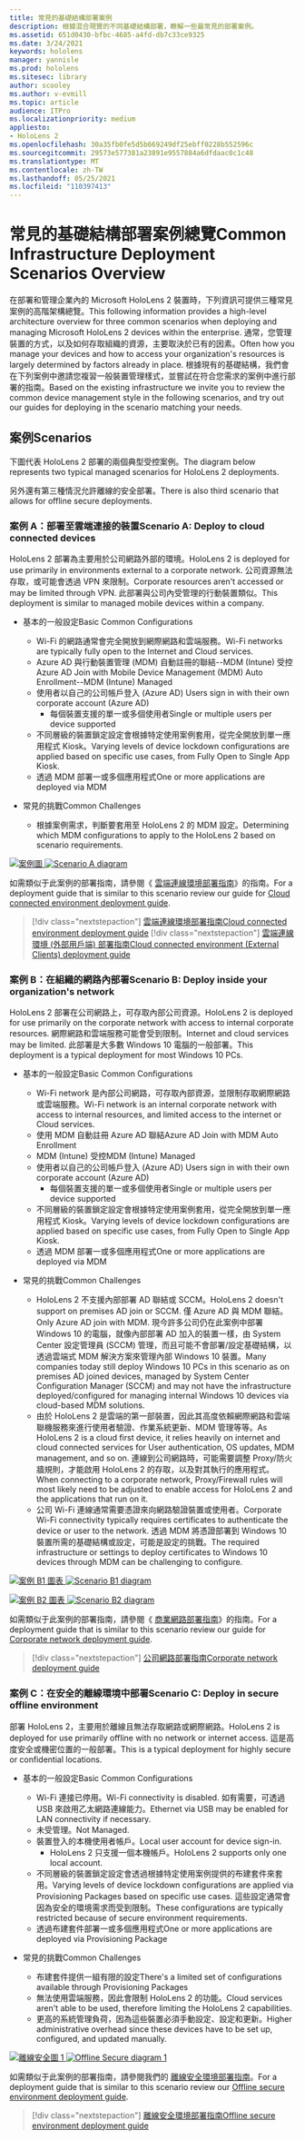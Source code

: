 ```yaml
---
title: 常見的基礎結構部署案例
description: 根據混合現實的不同基礎結構部署，瞭解一些最常見的部署案例。
ms.assetid: 651d0430-bfbc-4685-a4fd-db7c33ce9325
ms.date: 3/24/2021
keywords: hololens
manager: yannisle
ms.prod: hololens
ms.sitesec: library
author: scooley
ms.author: v-evmill
ms.topic: article
audience: ITPro
ms.localizationpriority: medium
appliesto:
- HoloLens 2
ms.openlocfilehash: 30a35fb0fe5d5b669249df25ebff0228b552596c
ms.sourcegitcommit: 29573e577381a23891e9557884a6dfdaac0c1c48
ms.translationtype: MT
ms.contentlocale: zh-TW
ms.lasthandoff: 05/25/2021
ms.locfileid: "110397413"
---
```

# <a name="common-infrastructure-deployment-scenarios-overview"></a><span data-ttu-id="19a4b-104">常見的基礎結構部署案例總覽</span><span class="sxs-lookup"><span data-stu-id="19a4b-104">Common Infrastructure Deployment Scenarios Overview</span></span>

<span data-ttu-id="19a4b-105">在部署和管理企業內的 Microsoft HoloLens 2 裝置時，下列資訊可提供三種常見案例的高階架構總覽。</span><span class="sxs-lookup"><span data-stu-id="19a4b-105">This following information provides a high-level architecture overview for three common scenarios when deploying and managing Microsoft HoloLens 2 devices within the enterprise.</span></span> <span data-ttu-id="19a4b-106">通常，您管理裝置的方式，以及如何存取組織的資源，主要取決於已有的因素。</span><span class="sxs-lookup"><span data-stu-id="19a4b-106">Often how you manage your devices and how to access your organization's resources is largely determined by factors already in place.</span></span> <span data-ttu-id="19a4b-107">根據現有的基礎結構，我們會在下列案例中邀請您複習一般裝置管理樣式，並嘗試在符合您需求的案例中進行部署的指南。</span><span class="sxs-lookup"><span data-stu-id="19a4b-107">Based on the existing infrastructure we invite you to review the common device management style in the following scenarios, and try out our guides for deploying in the scenario matching your needs.</span></span>

## <a name="scenarios"></a><span data-ttu-id="19a4b-108">案例</span><span class="sxs-lookup"><span data-stu-id="19a4b-108">Scenarios</span></span>

<span data-ttu-id="19a4b-109">下圖代表 HoloLens 2 部署的兩個典型受控案例。</span><span class="sxs-lookup"><span data-stu-id="19a4b-109">The diagram below represents two typical managed scenarios for HoloLens 2 deployments.</span></span>
 

<span data-ttu-id="19a4b-110">另外還有第三種情況允許離線的安全部署。</span><span class="sxs-lookup"><span data-stu-id="19a4b-110">There is also third scenario that allows for offline secure deployments.</span></span>

### <a name="scenario-a-deploy-to-cloud-connected-devices"></a><span data-ttu-id="19a4b-111">案例 A：部署至雲端連接的裝置</span><span class="sxs-lookup"><span data-stu-id="19a4b-111">Scenario A: Deploy to cloud connected devices</span></span>

<span data-ttu-id="19a4b-112">HoloLens 2 部署為主要用於公司網路外部的環境。</span><span class="sxs-lookup"><span data-stu-id="19a4b-112">HoloLens 2 is deployed for use primarily in environments external to a corporate network.</span></span> <span data-ttu-id="19a4b-113">公司資源無法存取，或可能會透過 VPN 來限制。</span><span class="sxs-lookup"><span data-stu-id="19a4b-113">Corporate resources aren't accessed or may be limited through VPN.</span></span> <span data-ttu-id="19a4b-114">此部署與公司內受管理的行動裝置類似。</span><span class="sxs-lookup"><span data-stu-id="19a4b-114">This  deployment is similar to managed mobile devices within a company.</span></span>
 * <span data-ttu-id="19a4b-115">基本的一般設定</span><span class="sxs-lookup"><span data-stu-id="19a4b-115">Basic Common Configurations</span></span>
   * <span data-ttu-id="19a4b-116">Wi-Fi 的網路通常會完全開放到網際網路和雲端服務。</span><span class="sxs-lookup"><span data-stu-id="19a4b-116">Wi-Fi networks are typically fully open to the Internet and Cloud services.</span></span>
   * <span data-ttu-id="19a4b-117">Azure AD 與行動裝置管理 (MDM) 自動註冊的聯結--MDM (Intune) 受控</span><span class="sxs-lookup"><span data-stu-id="19a4b-117">Azure AD Join with Mobile Device Management (MDM) Auto Enrollment--MDM (Intune) Managed</span></span>
   * <span data-ttu-id="19a4b-118">使用者以自己的公司帳戶登入 (Azure AD) </span><span class="sxs-lookup"><span data-stu-id="19a4b-118">Users sign in with their own corporate account (Azure AD)</span></span>
     * <span data-ttu-id="19a4b-119">每個裝置支援的單一或多個使用者</span><span class="sxs-lookup"><span data-stu-id="19a4b-119">Single or multiple users per device supported</span></span>
   * <span data-ttu-id="19a4b-120">不同層級的裝置鎖定設定會根據特定使用案例套用，從完全開放到單一應用程式 Kiosk。</span><span class="sxs-lookup"><span data-stu-id="19a4b-120">Varying levels of device lockdown configurations are applied based on specific use cases, from Fully Open to Single App Kiosk.</span></span>
   * <span data-ttu-id="19a4b-121">透過 MDM 部署一或多個應用程式</span><span class="sxs-lookup"><span data-stu-id="19a4b-121">One or more applications are deployed via MDM</span></span>



* <span data-ttu-id="19a4b-122">常見的挑戰</span><span class="sxs-lookup"><span data-stu-id="19a4b-122">Common Challenges</span></span>
   * <span data-ttu-id="19a4b-123">根據案例需求，判斷要套用至 HoloLens 2 的 MDM 設定。</span><span class="sxs-lookup"><span data-stu-id="19a4b-123">Determining which MDM configurations to apply to the HoloLens 2 based on scenario requirements.</span></span>

<span data-ttu-id="19a4b-124">[![案例圖 ](images/deployment-guides-revised-scenario-a.png)](images/deployment-guides-revised-scenario-a.png#lightbox)</span><span class="sxs-lookup"><span data-stu-id="19a4b-124">[ ![Scenario A diagram](images/deployment-guides-revised-scenario-a.png) ](images/deployment-guides-revised-scenario-a.png#lightbox)</span></span>

<span data-ttu-id="19a4b-125">如需類似于此案例的部署指南，請參閱《 [雲端連線環境部署指南](hololens2-cloud-connected-overview.md)》的指南。</span><span class="sxs-lookup"><span data-stu-id="19a4b-125">For a deployment guide that is similar to this scenario review our guide for [Cloud connected environment deployment guide](hololens2-cloud-connected-overview.md).</span></span>

> [!div class="nextstepaction"]
> [<span data-ttu-id="19a4b-126">雲端連線環境部署指南</span><span class="sxs-lookup"><span data-stu-id="19a4b-126">Cloud connected environment deployment guide</span></span>](hololens2-cloud-connected-overview.md)
> [!div class="nextstepaction"]
> [<span data-ttu-id="19a4b-127">雲端連線環境 (外部用戶端) 部署指南</span><span class="sxs-lookup"><span data-stu-id="19a4b-127">Cloud connected environment (External Clients) deployment guide</span></span>](hololens2-deployment-guide.md)

### <a name="scenario-b-deploy-inside-your-organizations-network"></a><span data-ttu-id="19a4b-128">案例 B：在組織的網路內部署</span><span class="sxs-lookup"><span data-stu-id="19a4b-128">Scenario B: Deploy inside your organization's network</span></span>

<span data-ttu-id="19a4b-129">HoloLens 2 部署在公司網路上，可存取內部公司資源。</span><span class="sxs-lookup"><span data-stu-id="19a4b-129">HoloLens 2 is deployed for use primarily on the corporate network with access to internal corporate resources.</span></span> <span data-ttu-id="19a4b-130">網際網路和雲端服務可能會受到限制。</span><span class="sxs-lookup"><span data-stu-id="19a4b-130">Internet and cloud services may be limited.</span></span> <span data-ttu-id="19a4b-131">此部署是大多數 Windows 10 電腦的一般部署。</span><span class="sxs-lookup"><span data-stu-id="19a4b-131">This deployment is a typical deployment for most Windows 10 PCs.</span></span>

 * <span data-ttu-id="19a4b-132">基本的一般設定</span><span class="sxs-lookup"><span data-stu-id="19a4b-132">Basic Common Configurations</span></span>
   * <span data-ttu-id="19a4b-133">Wi-Fi network 是內部公司網路，可存取內部資源，並限制存取網際網路或雲端服務。</span><span class="sxs-lookup"><span data-stu-id="19a4b-133">Wi-Fi network is an internal corporate network with access to internal resources, and limited access to the internet or Cloud services.</span></span>
   * <span data-ttu-id="19a4b-134">使用 MDM 自動註冊 Azure AD 聯結</span><span class="sxs-lookup"><span data-stu-id="19a4b-134">Azure AD Join with MDM Auto Enrollment</span></span>
   * <span data-ttu-id="19a4b-135">MDM (Intune) 受控</span><span class="sxs-lookup"><span data-stu-id="19a4b-135">MDM (Intune) Managed</span></span>
   * <span data-ttu-id="19a4b-136">使用者以自己的公司帳戶登入 (Azure AD) </span><span class="sxs-lookup"><span data-stu-id="19a4b-136">Users sign in with their own corporate account (Azure AD)</span></span>
     * <span data-ttu-id="19a4b-137">每個裝置支援的單一或多個使用者</span><span class="sxs-lookup"><span data-stu-id="19a4b-137">Single or multiple users per device supported</span></span>
   * <span data-ttu-id="19a4b-138">不同層級的裝置鎖定設定會根據特定使用案例套用，從完全開放到單一應用程式 Kiosk。</span><span class="sxs-lookup"><span data-stu-id="19a4b-138">Varying levels of device lockdown configurations are applied based on specific use cases, from Fully Open to Single App Kiosk.</span></span>
   * <span data-ttu-id="19a4b-139">透過 MDM 部署一或多個應用程式</span><span class="sxs-lookup"><span data-stu-id="19a4b-139">One or more applications are deployed via MDM</span></span>

 * <span data-ttu-id="19a4b-140">常見的挑戰</span><span class="sxs-lookup"><span data-stu-id="19a4b-140">Common Challenges</span></span>
   * <span data-ttu-id="19a4b-141">HoloLens 2 不支援內部部署 AD 聯結或 SCCM。</span><span class="sxs-lookup"><span data-stu-id="19a4b-141">HoloLens 2 doesn't support on premises AD join or SCCM.</span></span> <span data-ttu-id="19a4b-142">僅 Azure AD 與 MDM 聯結。</span><span class="sxs-lookup"><span data-stu-id="19a4b-142">Only Azure AD join with MDM.</span></span> <span data-ttu-id="19a4b-143">現今許多公司仍在此案例中部署 Windows 10 的電腦，就像內部部署 AD 加入的裝置一樣，由 System Center 設定管理員 (SCCM) 管理，而且可能不會部署/設定基礎結構，以透過雲端式 MDM 解決方案來管理內部 Windows 10 裝置。</span><span class="sxs-lookup"><span data-stu-id="19a4b-143">Many companies today still deploy Windows 10 PCs in this scenario as on premises AD joined devices, managed by System Center Configuration Manager (SCCM) and may not have the infrastructure deployed/configured for managing internal Windows 10 devices via cloud-based MDM solutions.</span></span>
   * <span data-ttu-id="19a4b-144">由於 HoloLens 2 是雲端的第一部裝置，因此其高度依賴網際網路和雲端聯機服務來進行使用者驗證、作業系統更新、MDM 管理等等。</span><span class="sxs-lookup"><span data-stu-id="19a4b-144">As HoloLens 2 is a cloud first device, it relies heavily on internet and cloud connected services for User authentication, OS updates, MDM management, and so on.</span></span> <span data-ttu-id="19a4b-145">連線到公司網路時，可能需要調整 Proxy/防火牆規則，才能啟用 HoloLens 2 的存取，以及對其執行的應用程式。</span><span class="sxs-lookup"><span data-stu-id="19a4b-145">When connecting to a corporate network, Proxy/Firewall rules will most likely need to be adjusted to enable access for HoloLens 2 and the applications that run on it.</span></span>
   * <span data-ttu-id="19a4b-146">公司 Wi-Fi 連線通常需要憑證來向網路驗證裝置或使用者。</span><span class="sxs-lookup"><span data-stu-id="19a4b-146">Corporate Wi-Fi connectivity typically requires certificates to authenticate the device or user to the network.</span></span> <span data-ttu-id="19a4b-147">透過 MDM 將憑證部署到 Windows 10 裝置所需的基礎結構或設定，可能是設定的挑戰。</span><span class="sxs-lookup"><span data-stu-id="19a4b-147">The required infrastructure or settings to deploy certificates to Windows 10 devices through MDM can be challenging to configure.</span></span>

<span data-ttu-id="19a4b-148">[![案例 B1 圖表 ](images/deployment-guides-revised-scenario-b-01-1.png)](images/deployment-guides-revised-scenario-b-01-1.png#lightbox)</span><span class="sxs-lookup"><span data-stu-id="19a4b-148">[ ![Scenario B1 diagram](images/deployment-guides-revised-scenario-b-01-1.png) ](images/deployment-guides-revised-scenario-b-01-1.png#lightbox)</span></span>

<span data-ttu-id="19a4b-149">[![案例 B2 圖表 ](images/deployment-guides-revised-scenario-b-02-1.png)](images/deployment-guides-revised-scenario-b-02-1.png#lightbox)</span><span class="sxs-lookup"><span data-stu-id="19a4b-149">[ ![Scenario B2 diagram](images/deployment-guides-revised-scenario-b-02-1.png) ](images/deployment-guides-revised-scenario-b-02-1.png#lightbox)</span></span>

<span data-ttu-id="19a4b-150">如需類似于此案例的部署指南，請參閱《 [商業網路部署指南](hololens2-corp-connected-overview.md)》的指南。</span><span class="sxs-lookup"><span data-stu-id="19a4b-150">For a deployment guide that is similar to this scenario review our guide for [Corporate network deployment guide](hololens2-corp-connected-overview.md).</span></span>

> [!div class="nextstepaction"]
> [<span data-ttu-id="19a4b-151">公司網路部署指南</span><span class="sxs-lookup"><span data-stu-id="19a4b-151">Corporate network deployment guide</span></span>](hololens2-corp-connected-overview.md)

### <a name="scenario-c-deploy-in-secure-offline-environment"></a><span data-ttu-id="19a4b-152">案例 C：在安全的離線環境中部署</span><span class="sxs-lookup"><span data-stu-id="19a4b-152">Scenario C: Deploy in secure offline environment</span></span>

<span data-ttu-id="19a4b-153">部署 HoloLens 2，主要用於離線且無法存取網路或網際網路。</span><span class="sxs-lookup"><span data-stu-id="19a4b-153">HoloLens 2 is deployed for use primarily offline with no network or internet access.</span></span> <span data-ttu-id="19a4b-154">這是高度安全或機密位置的一般部署。</span><span class="sxs-lookup"><span data-stu-id="19a4b-154">This is a typical deployment for highly secure or confidential locations.</span></span>
 * <span data-ttu-id="19a4b-155">基本的一般設定</span><span class="sxs-lookup"><span data-stu-id="19a4b-155">Basic Common Configurations</span></span>
   * <span data-ttu-id="19a4b-156">Wi-Fi 連接已停用。</span><span class="sxs-lookup"><span data-stu-id="19a4b-156">Wi-Fi connectivity is disabled.</span></span> <span data-ttu-id="19a4b-157">如有需要，可透過 USB 來啟用乙太網路連線能力。</span><span class="sxs-lookup"><span data-stu-id="19a4b-157">Ethernet via USB may be enabled for LAN connectivity if necessary.</span></span>
   * <span data-ttu-id="19a4b-158">未受管理。</span><span class="sxs-lookup"><span data-stu-id="19a4b-158">Not Managed.</span></span>
   * <span data-ttu-id="19a4b-159">裝置登入的本機使用者帳戶。</span><span class="sxs-lookup"><span data-stu-id="19a4b-159">Local user account for device sign-in.</span></span>
     * <span data-ttu-id="19a4b-160">HoloLens 2 只支援一個本機帳戶。</span><span class="sxs-lookup"><span data-stu-id="19a4b-160">HoloLens 2 supports only one local account.</span></span>
   * <span data-ttu-id="19a4b-161">不同層級的裝置鎖定設定會透過根據特定使用案例提供的布建套件來套用。</span><span class="sxs-lookup"><span data-stu-id="19a4b-161">Varying levels of device lockdown configurations are applied via Provisioning Packages based on specific use cases.</span></span> <span data-ttu-id="19a4b-162">這些設定通常會因為安全的環境需求而受到限制。</span><span class="sxs-lookup"><span data-stu-id="19a4b-162">These configurations are typically restricted because of secure environment requirements.</span></span>
   * <span data-ttu-id="19a4b-163">透過布建套件部署一或多個應用程式</span><span class="sxs-lookup"><span data-stu-id="19a4b-163">One or more applications are deployed via Provisioning Package</span></span>

 * <span data-ttu-id="19a4b-164">常見的挑戰</span><span class="sxs-lookup"><span data-stu-id="19a4b-164">Common Challenges</span></span>
   * <span data-ttu-id="19a4b-165">布建套件提供一組有限的設定</span><span class="sxs-lookup"><span data-stu-id="19a4b-165">There's a limited set of configurations available through Provisioning Packages</span></span>
   * <span data-ttu-id="19a4b-166">無法使用雲端服務，因此會限制 HoloLens 2 的功能。</span><span class="sxs-lookup"><span data-stu-id="19a4b-166">Cloud services aren't able to be used, therefore limiting the HoloLens 2 capabilities.</span></span>
   * <span data-ttu-id="19a4b-167">更高的系統管理負荷，因為這些裝置必須手動設定、設定和更新。</span><span class="sxs-lookup"><span data-stu-id="19a4b-167">Higher administrative overhead since these devices have to be set up, configured, and updated manually.</span></span>

<span data-ttu-id="19a4b-168">[![離線安全圖 1 ](images/deployment-guides-revised-scenario-c-01.png)](images/deployment-guides-revised-scenario-c-01.png#lightbox)</span><span class="sxs-lookup"><span data-stu-id="19a4b-168">[ ![Offline Secure diagram 1](images/deployment-guides-revised-scenario-c-01.png) ](images/deployment-guides-revised-scenario-c-01.png#lightbox)</span></span>

<span data-ttu-id="19a4b-169">如需類似于此案例的部署指南，請參閱我們的 [離線安全環境部署指南](hololens-common-scenarios-offline-secure.md)。</span><span class="sxs-lookup"><span data-stu-id="19a4b-169">For a deployment guide that is similar to this scenario review our [Offline secure environment deployment guide](hololens-common-scenarios-offline-secure.md).</span></span>

> [!div class="nextstepaction"]
> [<span data-ttu-id="19a4b-170">離線安全環境部署指南</span><span class="sxs-lookup"><span data-stu-id="19a4b-170">Offline secure environment deployment guide</span></span>](hololens-common-scenarios-offline-secure.md)
